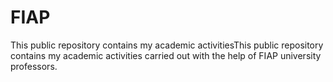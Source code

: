 # FIAP
This public repository contains my academic activitiesThis public repository contains my academic activities carried out with the help of FIAP university professors.
